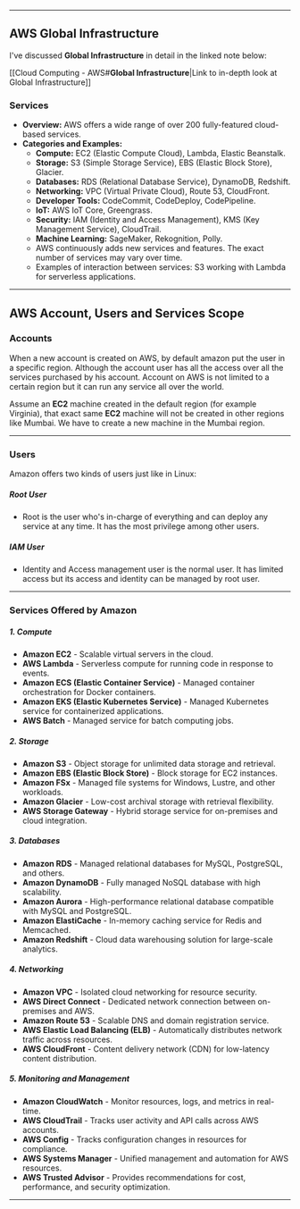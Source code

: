 ___
## **AWS Global Infrastructure**
I've discussed **Global Infrastructure** in detail in the linked note below:

[[Cloud Computing - AWS#**Global Infrastructure**|Link to in-depth look at Global Infrastructure]]
### **Services**
- **Overview:** AWS offers a wide range of over 200 fully-featured cloud-based services.
- **Categories and Examples:**
  - **Compute:** EC2 (Elastic Compute Cloud), Lambda, Elastic Beanstalk.
  - **Storage:** S3 (Simple Storage Service), EBS (Elastic Block Store), Glacier.
  - **Databases:** RDS (Relational Database Service), DynamoDB, Redshift.
  - **Networking:** VPC (Virtual Private Cloud), Route 53, CloudFront.
  - **Developer Tools:** CodeCommit, CodeDeploy, CodePipeline.
  - **IoT:** AWS IoT Core, Greengrass.
  - **Security:** IAM (Identity and Access Management), KMS (Key Management Service), CloudTrail.
  - **Machine Learning:** SageMaker, Rekognition, Polly.
  - AWS continuously adds new services and features. The exact number of services may vary over time.
  - Examples of interaction between services: S3 working with Lambda for serverless applications.

___
## **AWS Account, Users and Services Scope**

### **Accounts**
When a new account is created on AWS, by default amazon put the user in a specific region. Although the account user has all the access over all the services purchased by his account. Account on AWS is not limited to a certain region but it can run any service all over the world.

Assume an **EC2** machine created in the default region (for example Virginia), that exact same **EC2** machine will not be created in other regions like Mumbai. We have to create a new machine in the Mumbai region.
___
### **Users**
Amazon offers two kinds of users just like in Linux:
##### **Root User**
- Root is the user who's in-charge of everything and can deploy any service at any time. It has the most privilege among other users.
##### **IAM User**
- Identity and Access management user is the normal user. It has limited access but its access and identity can be managed by root user.
___
### **Services Offered by Amazon**

##### 1. **Compute**

- **Amazon EC2** - Scalable virtual servers in the cloud.
- **AWS Lambda** - Serverless compute for running code in response to events.
- **Amazon ECS (Elastic Container Service)** - Managed container orchestration for Docker containers.
- **Amazon EKS (Elastic Kubernetes Service)** - Managed Kubernetes service for containerized applications.
- **AWS Batch** - Managed service for batch computing jobs.

##### 2. **Storage**

- **Amazon S3** - Object storage for unlimited data storage and retrieval.
- **Amazon EBS (Elastic Block Store)** - Block storage for EC2 instances.
- **Amazon FSx** - Managed file systems for Windows, Lustre, and other workloads.
- **Amazon Glacier** - Low-cost archival storage with retrieval flexibility.
- **AWS Storage Gateway** - Hybrid storage service for on-premises and cloud integration.

##### 3. **Databases**

- **Amazon RDS** - Managed relational databases for MySQL, PostgreSQL, and others.
- **Amazon DynamoDB** - Fully managed NoSQL database with high scalability.
- **Amazon Aurora** - High-performance relational database compatible with MySQL and PostgreSQL.
- **Amazon ElastiCache** - In-memory caching service for Redis and Memcached.
- **Amazon Redshift** - Cloud data warehousing solution for large-scale analytics.

##### 4. **Networking**

- **Amazon VPC** - Isolated cloud networking for resource security.
- **AWS Direct Connect** - Dedicated network connection between on-premises and AWS.
- **Amazon Route 53** - Scalable DNS and domain registration service.
- **AWS Elastic Load Balancing (ELB)** - Automatically distributes network traffic across resources.
- **AWS CloudFront** - Content delivery network (CDN) for low-latency content distribution.

##### 5. **Monitoring and Management**

- **Amazon CloudWatch** - Monitor resources, logs, and metrics in real-time.
- **AWS CloudTrail** - Tracks user activity and API calls across AWS accounts.
- **AWS Config** - Tracks configuration changes in resources for compliance.
- **AWS Systems Manager** - Unified management and automation for AWS resources.
- **AWS Trusted Advisor** - Provides recommendations for cost, performance, and security optimization.
___